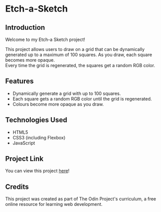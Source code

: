 # Etch-a-Sketch

## Introduction
Welcome to my Etch-a Sketch project!  

This project allows users to draw on a grid that can be dynamically generated up to a maximum of 100 squares. As you draw, each square becomes more opaque.  
Every time the grid is regenerated, the squares get a random RGB color.

## Features
* Dynamically generate a grid with up to 100 squares.
* Each square gets a random RGB color until the grid is regenerated.
* Colours become more opaque as you draw.

## Technologies Used
* HTML5
* CSS3 (including Flexbox)
* JavaScript

## Project Link
You can view this project [here](https://alexs1302.github.io/etch-a-sketch/)!

## Credits
This project was created as part of The Odin Project's curriculum, a free online resource for learning web development.
